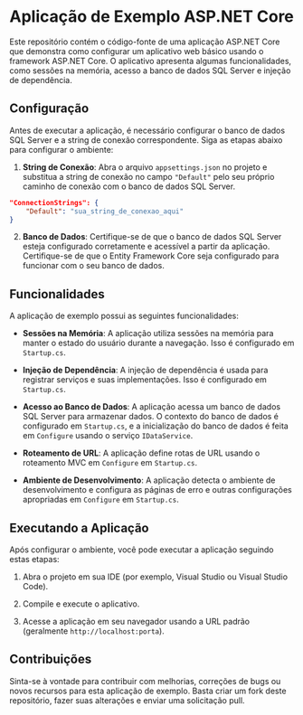 # Aplicação de Exemplo ASP.NET Core

Este repositório contém o código-fonte de uma aplicação ASP.NET Core que demonstra como configurar um aplicativo web básico usando o framework ASP.NET Core. O aplicativo apresenta algumas funcionalidades, como sessões na memória, acesso a banco de dados SQL Server e injeção de dependência.

## Configuração

Antes de executar a aplicação, é necessário configurar o banco de dados SQL Server e a string de conexão correspondente. Siga as etapas abaixo para configurar o ambiente:

1. **String de Conexão**: Abra o arquivo `appsettings.json` no projeto e substitua a string de conexão no campo `"Default"` pelo seu próprio caminho de conexão com o banco de dados SQL Server.

```json
"ConnectionStrings": {
    "Default": "sua_string_de_conexao_aqui"
}
```

2. **Banco de Dados**: Certifique-se de que o banco de dados SQL Server esteja configurado corretamente e acessível a partir da aplicação. Certifique-se de que o Entity Framework Core seja configurado para funcionar com o seu banco de dados.

## Funcionalidades

A aplicação de exemplo possui as seguintes funcionalidades:

- **Sessões na Memória**: A aplicação utiliza sessões na memória para manter o estado do usuário durante a navegação. Isso é configurado em `Startup.cs`.

- **Injeção de Dependência**: A injeção de dependência é usada para registrar serviços e suas implementações. Isso é configurado em `Startup.cs`.

- **Acesso ao Banco de Dados**: A aplicação acessa um banco de dados SQL Server para armazenar dados. O contexto do banco de dados é configurado em `Startup.cs`, e a inicialização do banco de dados é feita em `Configure` usando o serviço `IDataService`.

- **Roteamento de URL**: A aplicação define rotas de URL usando o roteamento MVC em `Configure` em `Startup.cs`.

- **Ambiente de Desenvolvimento**: A aplicação detecta o ambiente de desenvolvimento e configura as páginas de erro e outras configurações apropriadas em `Configure` em `Startup.cs`.

## Executando a Aplicação

Após configurar o ambiente, você pode executar a aplicação seguindo estas etapas:

1. Abra o projeto em sua IDE (por exemplo, Visual Studio ou Visual Studio Code).

2. Compile e execute o aplicativo.

3. Acesse a aplicação em seu navegador usando a URL padrão (geralmente `http://localhost:porta`).

## Contribuições

Sinta-se à vontade para contribuir com melhorias, correções de bugs ou novos recursos para esta aplicação de exemplo. Basta criar um fork deste repositório, fazer suas alterações e enviar uma solicitação pull.
